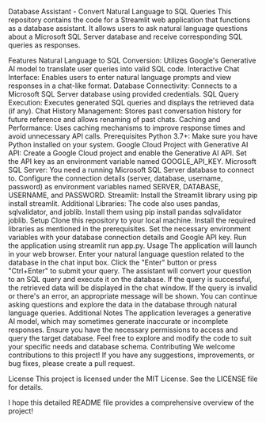 
Database Assistant - Convert Natural Language to SQL Queries
This repository contains the code for a Streamlit web application that functions as a database assistant. It allows users to ask natural language questions about a Microsoft SQL Server database and receive corresponding SQL queries as responses.

Features
Natural Language to SQL Conversion: Utilizes Google's Generative AI model to translate user queries into valid SQL code.
Interactive Chat Interface: Enables users to enter natural language prompts and view responses in a chat-like format.
Database Connectivity: Connects to a Microsoft SQL Server database using provided credentials.
SQL Query Execution: Executes generated SQL queries and displays the retrieved data (if any).
Chat History Management: Stores past conversation history for future reference and allows renaming of past chats.
Caching and Performance: Uses caching mechanisms to improve response times and avoid unnecessary API calls.
Prerequisites
Python 3.7+: Make sure you have Python installed on your system.
Google Cloud Project with Generative AI API: Create a Google Cloud project and enable the Generative AI API. Set the API key as an environment variable named GOOGLE_API_KEY.
Microsoft SQL Server: You need a running Microsoft SQL Server database to connect to. Configure the connection details (server, database, username, password) as environment variables named SERVER, DATABASE, USERNAME, and PASSWORD.
Streamlit: Install the Streamlit library using pip install streamlit.
Additional Libraries: The code also uses pandas, sqlvalidator, and joblib. Install them using pip install pandas sqlvalidator joblib.
Setup
Clone this repository to your local machine.
Install the required libraries as mentioned in the prerequisites.
Set the necessary environment variables with your database connection details and Google API key.
Run the application using streamlit run app.py.
Usage
The application will launch in your web browser.
Enter your natural language question related to the database in the chat input box.
Click the "Enter" button or press "Ctrl+Enter" to submit your query.
The assistant will convert your question to an SQL query and execute it on the database.
If the query is successful, the retrieved data will be displayed in the chat window.
If the query is invalid or there's an error, an appropriate message will be shown.
You can continue asking questions and explore the data in the database through natural language queries.
Additional Notes
The application leverages a generative AI model, which may sometimes generate inaccurate or incomplete responses.
Ensure you have the necessary permissions to access and query the target database.
Feel free to explore and modify the code to suit your specific needs and database schema.
Contributing
We welcome contributions to this project! If you have any suggestions, improvements, or bug fixes, please create a pull request.

License
This project is licensed under the MIT License. See the LICENSE file for details.

I hope this detailed README file provides a comprehensive overview of the project!
